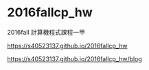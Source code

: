 # 2016fallcp_hw
2016fall 計算機程式課程一甲

https://s40523137.github.io/2016fallcp_hw

https://s40523137.github.io/2016fallcp_hw/blog

